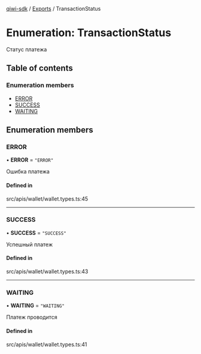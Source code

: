 [qiwi-sdk](../README.md) / [Exports](../modules.md) / TransactionStatus

# Enumeration: TransactionStatus

Статус платежа

## Table of contents

### Enumeration members

- [ERROR](TransactionStatus.md#error)
- [SUCCESS](TransactionStatus.md#success)
- [WAITING](TransactionStatus.md#waiting)

## Enumeration members

### ERROR

• **ERROR** = `"ERROR"`

Ошибка платежа

#### Defined in

src/apis/wallet/wallet.types.ts:45

___

### SUCCESS

• **SUCCESS** = `"SUCCESS"`

Успешный платеж

#### Defined in

src/apis/wallet/wallet.types.ts:43

___

### WAITING

• **WAITING** = `"WAITING"`

Платеж проводится

#### Defined in

src/apis/wallet/wallet.types.ts:41
